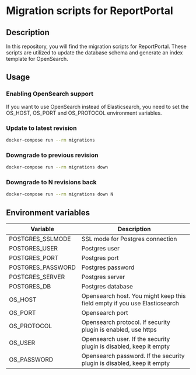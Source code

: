 # Migration scripts for ReportPortal

## Description

In this repository, you will find the migration scripts for ReportPortal.
These scripts are utilized to update the database schema and generate an index
template for OpenSearch.

## Usage

### Enabling OpenSearch support

If you want to use OpenSearch instead of Elasticsearch, you need to set
the OS_HOST, OS_PORT and OS_PROTOCOL environment variables.

### Update to latest revision

```sh
docker-compose run --rm migrations
```

### Downgrade to previous revision

```sh
docker-compose run --rm migrations down
```

### Downgrade to N revisions back

```sh
docker-compose run --rm migrations down N
```

## Environment variables

| Variable | Description |
|----------|-------------|
|POSTGRES_SSLMODE|SSL mode for Postgres connection|
|POSTGRES_USER|Postgres user|
|POSTGRES_PORT|Postgres port|
|POSTGRES_PASSWORD|Postgres password|
|POSTGRES_SERVER|Postgres server|
|POSTGRES_DB|Postgres database|
|OS_HOST|Opensearch host. You might keep this field empty if you use Elasticsearch|
|OS_PORT|Opensearch port|
|OS_PROTOCOL|Opensearch protocol. If security plugin is enabled, use https|
|OS_USER|Opensearch user. If the security plugin is disabled, keep it empty|
|OS_PASSWORD|Opensearch password. If the security plugin is disabled, keep it empty|

